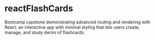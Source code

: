 # reactFlashCards

Bootcamp capstone demonstrating advanced routing and rendering with React: an interactive app with minimal styling that lets users create, manage, and study decks of flashcards.
